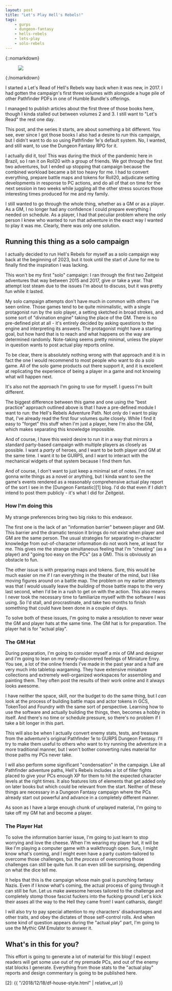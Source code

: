 ```yaml
---
layout: post
title: "Let's Play Hell's Rebels!"
tags:
    - gurps
    - dungeon-fantasy
    - hells-rebels
    - lets-play
    - solo-rebels
---
```


{::nomarkdown}
<figure class="center">
  <img src="{{ "/assets/350px-Hell's_Rebels_Logo.png" | absolute_url }}"/>
</figure>
{:/nomarkdown}

I started a Let's Read of Hell's Rebels way back when it was new, in 2017. I had
gotten the campaign's first three volumes with alongside a huge pile of other
Pathfinder PDFs in one of Humble Bundle's offerings.

I managed to publish articles about the first three of those books here, though
I kinda stalled out between volumes 2 and 3. I still want to "Let's Read" the
rest one day.

This post, and the series it starts, are about something a bit different. You
see, ever since I got those books I also had a desire to _run_ this campaign,
but I didn't want to do so using Pathfinder 1e's default system. No, I wanted,
and still want, to use the Dungeon Fantasy RPG for it.

I actually did it, too! This was during the thick of the pandemic here in
Brazil, so I ran it on Roll20 with a group of friends. We got through the first
two adventures, but I ended up stopping that campaign because the combined
workload became a bit too heavy for me. I had to convert everything, prepare
battle maps and tokens for Roll20, adjudicate setting developments in response
to PC actions, and do all of that on time for the next session in two weeks
while juggling all the other stress sources those interesting times produced for
me and my family.

I still wanted to go through the whole thing, whether as a GM or as a player. As
a GM, I no longer had any confidence I could prepare everything I needed on
schedule. As a player, I had that peculiar problem where the only person I knew
who wanted to run that adventure in the exact way I wanted to play it was
me. Clearly, there was only one solution.

## Running this thing as a solo campaign

I actually decided to run Hell's Rebels for myself as a solo campaign way back
at the beginning of 2023, but it took until the start of June for me to finally
find the inspiration I was lacking.

This won't be my first "solo" campaign: I ran through the first two Zeitgeist
adventures that way between 2015 and 2017, give or take a year. That attempt
lost steam due to the issues I'm about to discuss, but it was pretty fun while
it lasted.

My solo campaign attempts don't have much in common with others I've seen
online. Those games tend to be quite minimalistic, with a single protagonist run
by the solo player, a setting sketched in broad strokes, and some sort of
"divination engine" taking the place of the GM. There is no pre-defined plot at
all - it's entirely decided by asking questions to the engine and interpreting
its answers. The protagonist might have a starting goal, but how hard that is to
reach and what happens on the way are determined randomly. Note-taking seems
pretty minimal, unless the player in question wants to post actual play reports
online.

To be clear, there is absolutely nothing wrong with that approach and it is in
fact the one I would recommend to most people who want to do a solo game. All of
the solo game products out there support it, and it is excellent at replicating
the experience of being a player in a game and not knowing what will happen
next.

It's also not the approach I'm going to use for myself. I guess I'm built
different.

The biggest difference between this game and one using the "best practice"
approach outlined above is that I have a pre-defined module I want to run: the
Hell's Rebels Adventure Path. Not only do I want to play that, I've already read
the first four volumes quite closely. While I find it easy to "forget" this
stuff when I'm just a player, here I'm also the GM, which makes separating this
knowledge impossible.

And of course, I have this weird desire to run it in a way that mirrors a
standard party-based campaign with multiple players as closely as possible. I
want a _party_ of heroes, and I want to be both player and GM at the same
time. I want it to be GURPS, and I want to interact with the mechanical widgets
of that system because I find them fun.

And of course, I don't want to just keep a minimal set of notes. I'm not gonna
write things as a novel or anything, but I kinda want to see the game's events
rendered as a reasonably comprehensive actual play report of the sort I see in
the [Dungeon Fantastic][1] blog. I'd do that even if I _didn't_ intend to post
them publicly - it's what I did for Zeitgeist.

### How I'm doing this

My strange preferences bring two big risks to this endeavor.

The first one is the lack of an "information barrier" between player and
GM. This barrier and the dramatic tension it brings do not exist when player and
GM are the same person. The usual strategies for separating in-character
knowledge from out-of-character information do not work here, at least for
me. This gives me the strange simultaneous feeling that I'm "cheating" (as a
player) and "going too easy on the PCs" (as a GM). This is obviously an obstacle
to fun.

The other issue is with preparing maps and tokens. Sure, this would be much
easier on me if I ran everything in the theater of the mind, but I like moving
figures around on a battle map. The problem on my earlier attempts was that I
would usually leave the _building_ of those battle maps to the very last second,
when I'd be in a rush to get on with the action. This also means I never took
the necessary time to familiarize myself with the software I was using. So I'd
stall, and procrastinate, and take two months to finish something that could
have been done in a couple of days.

To solve both of these issues, I'm going to make a resolution to never wear the
GM and player hats at the same time. The GM hat is for preparation. The player
hat is for "actual play".

### The GM Hat

During preparation, I'm going to consider myself a mix of GM and designer and
I'm going to lean on my newly-discovered feelings of Miniature Envy. You see, a
lot of the online friends I've made in the past year and a half are very much
into tabletop wargaming. They have extensive miniature collections and extremely
well-organized workspaces for assembling and painting them. They often post the
results of their work online and it always looks awesome.

I have neither the space, skill, nor the budget to do the same thing, but I
_can_ look at the process of building battle maps and actor tokens in GCS,
TokenTool and Foundry with the same sort of perspective. Learning how to use the
software and actually building the things, then, becomes a hobby in itself. And
there's no time or schedule pressure, so there's no problem if I take a bit
longer in this part.

This will also be when I actually convert enemy stats, tests, and treasure from
the adventure's original Pathfinder 1e to GURPS Dungeon Fantasy. I'll try to
make them useful to others who want to try running the adventure in a more
traditional manner, but I won't bother converting rules material for those paths
my PCs never take.

I will also perform some significant "condensation" in the campaign. Like all
Pathfinder adventure paths, Hell's Rebels includes a lot of filler fights
placed to give your PCs enough XP for them to hit the expected character levels
at the right times. It also features lots of elements that get added only on
later books but which could be relevant from the start. Neither of these things
are necessary in a Dungeon Fantasy campaign where the PCs already start out
powerful and advance in a completely different manner.

As soon as I have a large enough chunk of unplayed material, I'm going to take
off my GM hat and become a player.

### The Player Hat

To solve the information barrier issue, I'm going to just learn to stop worrying
and love the cheese. When I'm wearing my player hat, it will be like I'm playing
a computer game with a walkthrough open. Sure, I might know what's coming, and I
might even have a party custom-tailored to overcome those challenges, but the
_process_ of overcoming those challenges can still be quite fun. It can even
still be surprising, depending on what the dice tell me.

It helps that this is the campaign whose main goal is punching fantasy
Nazis. Even if I know what's coming, the actual process of going through it can
still be fun. Let us make awesome heroes tailored to the challenge and
completely stomp those fascist fuckers into the fucking ground! Let's kick their
asses all the way to the Hell they came from! I want catharsis, dangit!

I will also try to pay special attention to my characters' disadvantages and
other traits, and obey the dictates of those self-control rolls. And when some
kind of question appears during the "actual play" part, I'm going to use
the Mythic GM Emulator to answer it.

## What's in this for you?

This effort is going to generate a lot of material for this blog! I expect
readers will get some use out of my premade PCs, and out of the enemy stat
blocks I generate. Everything from those stats to the "actual play" reports and
design commentary is going to be published here.

[2]: {{ "/2018/12/18/df-house-style.html" | relative_url }}
